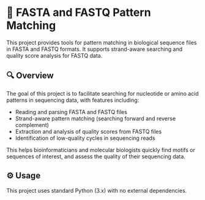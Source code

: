 # 🧬 FASTA and FASTQ Pattern Matching

This project provides tools for pattern matching in biological sequence files in FASTA and FASTQ formats. It supports strand-aware searching and quality score analysis for FASTQ data.

## 🔍 Overview

The goal of this project is to facilitate searching for nucleotide or amino acid patterns in sequencing data, with features including:

- Reading and parsing FASTA and FASTQ files  
- Strand-aware pattern matching (searching forward and reverse complement)  
- Extraction and analysis of quality scores from FASTQ files  
- Identification of low-quality cycles in sequencing reads  

This helps bioinformaticians and molecular biologists quickly find motifs or sequences of interest, and assess the quality of their sequencing data.

## ⚙️ Usage

This project uses standard Python (3.x) with no external dependencies.
